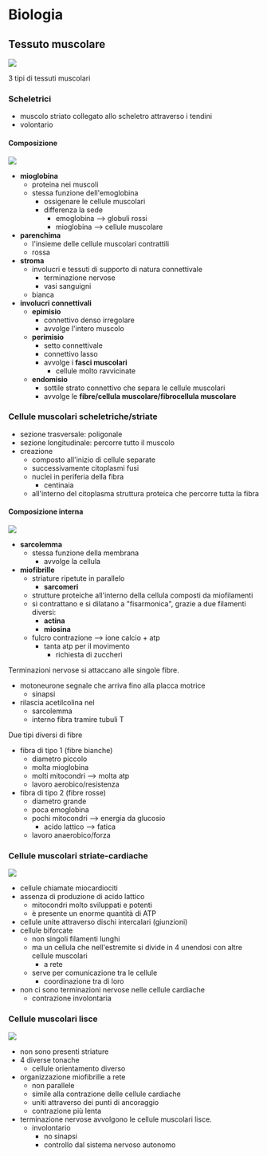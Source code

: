 # Biologia
## Tessuto muscolare

![](../images/diversi-tessuti-muscolari.jpg)

3 tipi di tessuti muscolari


### Scheletrici

- muscolo striato collegato allo scheletro attraverso i tendini
- volontario

#### Composizione

![](../images/muscolo.jpg)

- **mioglobina**
  - proteina nei muscoli
  - stessa funzione dell'emoglobina
    - ossigenare le cellule muscolari
    - differenza la sede
      - emoglobina --> globuli rossi
      - mioglobina --> cellule muscolare
- **parenchima**
  - l'insieme delle cellule muscolari contrattili
  - rossa
- **stroma**
  - involucri e tessuti di supporto di natura connettivale
    - terminazione nervose
    - vasi sanguigni
  - bianca
- **involucri connettivali**
  - **epimisio**
    - connettivo denso irregolare
    - avvolge l'intero muscolo
  - **perimisio**
    - setto connettivale
    - connettivo lasso
    - avvolge i **fasci muscolari**
      - cellule molto ravvicinate
  - **endomisio**
    - sottile strato connettivo che separa le cellule muscolari
    - avvolge le **fibre/cellula muscolare/fibrocellula muscolare**


### Cellule muscolari scheletriche/striate

- sezione trasversale: poligonale
- sezione longitudinale: percorre tutto il muscolo
- creazione
  - composto all'inizio di cellule separate
  - successivamente citoplasmi fusi
  - nuclei in periferia della fibra
    - centinaia
  - all'interno del citoplasma struttura proteica che percorre tutta la fibra

#### Composizione interna

![](../images/fibre-muscolari.png)

- **sarcolemma**
  - stessa funzione della membrana
    - avvolge la cellula
- **miofibrille**
  - striature ripetute in parallelo
    - **sarcomeri**
  - strutture proteiche all'interno della cellula composti da miofilamenti
  - si contrattano e si dilatano a "fisarmonica", grazie a due filamenti diversi:
    - **actina**
    - **miosina**
  - fulcro contrazione --> ione calcio + atp
    - tanta atp per il movimento
      - richiesta di zuccheri

Terminazioni nervose si attaccano alle singole fibre.
- motoneurone segnale che arriva fino alla placca motrice
  - sinapsi
- rilascia acetilcolina nel
  - sarcolemma
  - interno fibra tramire tubuli T

Due tipi diversi di fibre
- fibra di tipo 1 (fibre bianche)
  - diametro piccolo
  - molta mioglobina
  - molti mitocondri --> molta atp
  - lavoro aerobico/resistenza
- fibra di tipo 2 (fibre rosse)
  - diametro grande
  - poca emoglobina
  - pochi mitocondri --> energia da glucosio
    - acido lattico --> fatica
  - lavoro anaerobico/forza


### Cellule muscolari striate-cardiache

![](../images/tessuto-cardiaco.jpg)

- cellule chiamate miocardiociti
- assenza di produzione di acido lattico
  - mitocondri molto sviluppati e potenti
  - è presente un enorme quantità di ATP
- cellule unite attraverso dischi intercalari (giunzioni)
- cellule biforcate
  - non singoli filamenti lunghi
  - ma un cellula che nell'estremite si divide in 4 unendosi con altre cellule muscolari
    - a rete
  - serve per comunicazione tra le cellule
    - coordinazione tra di loro
- non ci sono terminazioni nervose nelle cellule cardiache
  - contrazione involontaria


### Cellule muscolari lisce

![](../images/tessuto-liscio.png)

- non sono presenti striature
- 4 diverse tonache
  - cellule orientamento diverso
- organizzazione miofibrille a rete
  - non parallele
  - simile alla contrazione delle cellule cardiache
  - uniti attraverso dei punti di ancoraggio
  - contrazione più lenta
- terminazione nervose avvolgono le cellule muscolari lisce.
  - involontario
    - no sinapsi
    - controllo dal sistema nervoso autonomo

